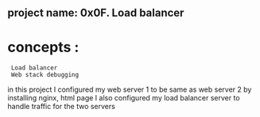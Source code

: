 ## project name: 0x0F. Load balancer

# concepts :
	 Load balancer
	 Web stack debugging

in this project I configured my web server 1 to be same as web server 2
by installing nginx, html page
I also configured my load balancer server to handle traffic for the 
two servers
